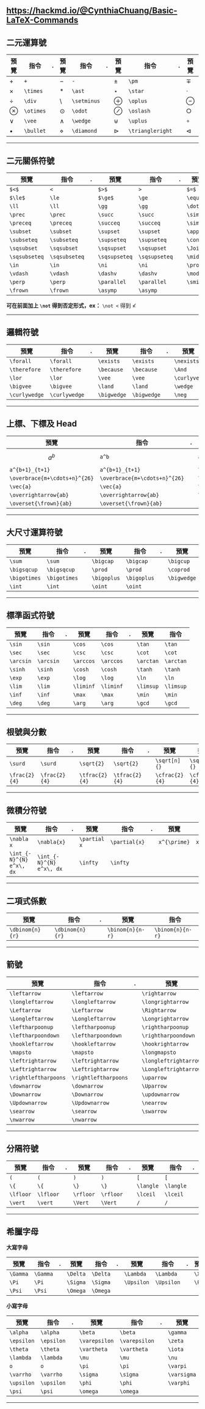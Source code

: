 https://hackmd.io/@CynthiaChuang/Basic-LaTeX-Commands
---

## 二元運算號

| 預覽        | 指令        | .   | 預覽          | 指令          | .   | 預覽               | 指令               | .   | 預覽              | 指令              |
| --------- | --------- | --- | ----------- | ----------- | --- | ---------------- | ---------------- | --- | --------------- | --------------- |
| $+$       | `+`       |     | $-$         | `-`         |     | $\pm$            | `\pm`            |     | $\mp$           | `\mp`           |
| $\times$  | `\times`  |     | $\ast$      | `\ast`      |     | $\star$          | `\star`          |     | $\cdot$         | `\cdot`         |
| $\div$    | `\div`    |     | $\setminus$ | `\setminus` |     | $\oplus$         | `\oplus`         |     | $\ominus$       | `\ominus`       |
| $\otimes$ | `\otimes` |     | $\odot$     | `\odot`     |     | $\oslash$        | `\oslash`        |     | $\bigcirc$      | `\bigcirc`      |
| $\vee$    | `\vee`    |     | $\wedge$    | `\wedge`    |     | $\uplus$         | `\uplus`         |     | $\circ$         | `\circ`         |
| $\bullet$ | `\bullet` |     | $\diamond$  | `\diamond`  |     | $\triangleright$ | `\triangleright` |     | $\triangleleft$ | `\triangleleft` |

---

## 二元關係符號

| 預覽 | 指令 | . | 預覽 | 指令 | . | 預覽 | 指令 |
|---|---|---|---|---|---|---|---|
| `$<$` | `<` |  | `$>$` | `>` |  | `$=$` | `=` |
| `$\le$` | `\le` |  | `$\ge$` | `\ge` |  | `\equiv` | `\equiv` |
| `\ll` | `\ll` |  | `\gg` | `\gg` |  | `\doteq` | `\doteq` |
| `\prec` | `\prec` |  | `\succ` | `\succ` |  | `\sim` | `\sim` |
| `\preceq` | `\preceq` |  | `\succeq` | `\succeq` |  | `\simeq` | `\simeq` |
| `\subset` | `\subset` |  | `\supset` | `\supset` |  | `\approx` | `\approx` |
| `\subseteq` | `\subseteq` |  | `\supseteq` | `\supseteq` |  | `\cong` | `\cong` |
| `\sqsubset` | `\sqsubset` |  | `\sqsupset` | `\sqsupset` |  | `\Join` | `\bowtie` |
| `\sqsubseteq` | `\sqsubseteq` |  | `\sqsupseteq` | `\sqsupseteq` |  | `\mid` | `\mid` |
| `\in` | `\in` |  | `\ni` | `\ni` |  | `\propto` | `\propto` |
| `\vdash` | `\vdash` |  | `\dashv` | `\dashv` |  | `\models` | `\models` |
| `\perp` | `\perp` |  | `\parallel` | `\parallel` |  | `\smile` | `\smile` |
| `\frown` | `\frown` |  | `\asymp` | `\asymp` |  |  |  |

**可在前面加上 `\not` 得到否定形式，ex：** ``\not <`` 得到 $\not <$  

---

## 邏輯符號

| 預覽 | 指令 | . | 預覽 | 指令 | . | 預覽 | 指令 |
|---|---|---|---|---|---|---|---|
| `\forall` | `\forall` |  | `\exists` | `\exists` |  | `\nexists` | `\nexists` |
| `\therefore` | `\therefore` |  | `\because` | `\because` |  | `\And` | `\And` |
| `\lor` | `\lor` |  | `\vee` | `\vee` |  | `\curlyvee` | `\curlyvee` |
| `\bigvee` | `\bigvee` |  | `\land` | `\land` |  | `\wedge` | `\wedge` |
| `\curlywedge` | `\curlywedge` |  | `\bigwedge` | `\bigwedge` |  | `\neg` | `\neg` |

---

## 上標、下標及 Head

| 預覽                            | 指令                            | .   | 預覽                             | 指令                             | .   | 預覽                | 指令                |
| ----------------------------- | ----------------------------- | --- | ------------------------------ | ------------------------------ | --- | ----------------- | ----------------- |
| $$a^b$$                       | `a^b`                         |     | `a_t`                          | `a_t`                          |     | `a^b_t`           | `a^b_t`           |
| `a^{b+1}_{t+1}`               | `a^{b+1}_{t+1}`               |     | `\overline{m+n}`               | `\overline{m+n}`               |     | `\underline{m+n}` | `\underline{m+n}` |
| `\overbrace{m+\cdots+n}^{26}` | `\overbrace{m+\cdots+n}^{26}` |     | `\underbrace{m+\cdots+n}_{26}` | `\underbrace{m+\cdots+n}_{26}` |     | `\bar{a}`         | `\bar{a}`         |
| `\vec{a}`                     | `\vec{a}`                     |     | `\hat{a}`                      | `\hat{a}`                      |     | `\dot{a}`         | `\dot{a}`         |
| `\overrightarrow{ab}`         | `\overrightarrow{ab}`         |     | `\overleftarrow{ab}`           | `\overleftarrow{ab}`           |     | `\widehat{abc}`   | `\widehat{abc}`   |
| `\overset{\frown}{ab}`        | `\overset{\frown}{ab}`        |     |                                |                                |     |                   |                   |

---

## 大尺寸運算符號

| 預覽           | 指令           | .   | 預覽          | 指令          | .   | 預覽          | 指令          | .   | 預覽          | 指令          |
| ------------ | ------------ | --- | ----------- | ----------- | --- | ----------- | ----------- | --- | ----------- | ----------- |
| `\sum`       | `\sum`       |     | `\bigcap`   | `\bigcap`   |     | `\bigcup`   | `\bigcup`   |     | `\biguplus` | `\biguplus` |
| `\bigsqcup`  | `\bigsqcup`  |     | `\prod`     | `\prod`     |     | `\coprod`   | `\coprod`   |     | `\bigodot`  | `\bigodot`  |
| `\bigotimes` | `\bigotimes` |     | `\bigoplus` | `\bigoplus` |     | `\bigwedge` | `\bigwedge` |     | `\bigvee`   | `\bigvee`   |
| `\int`       | `\int`       |     | `\oint`     | `\oint`     |     |             |             |     |             |             |

---

## 標準函式符號

| 預覽 | 指令 | . | 預覽 | 指令 | . | 預覽 | 指令 |
|---|---|---|---|---|---|---|---|
| `\sin` | `\sin` |  | `\cos` | `\cos` |  | `\tan` | `\tan` |
| `\sec` | `\sec` |  | `\csc` | `\csc` |  | `\cot` | `\cot` |
| `\arcsin` | `\arcsin` |  | `\arccos` | `\arccos` |  | `\arctan` | `\arctan` |
| `\sinh` | `\sinh` |  | `\cosh` | `\cosh` |  | `\tanh` | `\tanh` |
| `\exp` | `\exp` |  | `\log` | `\log` |  | `\ln` | `\ln` |
| `\lim` | `\lim` |  | `\liminf` | `\liminf` |  | `\limsup` | `\limsup` |
| `\inf` | `\inf` |  | `\max` | `\max` |  | `\min` | `\min` |
| `\deg` | `\deg` |  | `\arg` | `\arg` |  | `\gcd` | `\gcd` |

---

## 根號與分數

| 預覽 | 指令 | . | 預覽 | 指令 | . | 預覽 | 指令 | . | 預覽 | 指令 |
|---|---|---|---|---|---|---|---|---|---|---|
| `\surd` | `\surd` |  | `\sqrt{2}` | `\sqrt{2}` |  | `\sqrt[n]{}` | `\sqrt[n]{}` |  | `\sqrt[3]{2}` | `\sqrt[3]{2}` |
| `\frac{2}{4}` | `\frac{2}{4}` |  | `\tfrac{2}{4}` | `\tfrac{2}{4}` |  | `\cfrac{2}{4}` | `\cfrac{2}{4}` |  |  |  |

---

## 微積分符號

| 預覽 | 指令 | . | 預覽 | 指令 | . | 預覽 | 指令 |
|---|---|---|---|---|---|---|---|
| `\nabla x` | `\nabla{x}` |  | `\partial x` | `\partial{x}` |  | `x^{\prime}` | `x^{\prime}` |
| `\int_{-N}^{N} e^x\, dx` | `\int_{-N}^{N} e^x\, dx` |  | `\infty` | `\infty` |  |  |  |

---

## 二項式係數

| 預覽 | 指令 | . | 預覽 | 指令 |
|---|---|---|---|---|
| `\dbinom{n}{r}` | `\dbinom{n}{r}` |  | `\binom{n}{n-r}` | `\binom{n}{n-r}` |

---

## 箭號

| 預覽 | 指令 | . | 預覽 | 指令 |
|---|---|---|---|---|
| `\leftarrow` | `\leftarrow` |  | `\rightarrow` | `\rightarrow` |
| `\longleftarrow` | `\longleftarrow` |  | `\longrightarrow` | `\longrightarrow` |
| `\Leftarrow` | `\Leftarrow` |  | `\Rightarrow` | `\Rightarrow` |
| `\Longleftarrow` | `\Longleftarrow` |  | `\Longrightarrow` | `\Longrightarrow` |
| `\leftharpoonup` | `\leftharpoonup` |  | `\rightharpoonup` | `\rightharpoonup` |
| `\leftharpoondown` | `\leftharpoondown` |  | `\rightharpoondown` | `\rightharpoondown` |
| `\hookleftarrow` | `\hookleftarrow` |  | `\hookrightarrow` | `\hookrightarrow` |
| `\mapsto` | `\mapsto` |  | `\longmapsto` | `\longmapsto` |
| `\leftrightarrow` | `\leftrightarrow` |  | `\longleftrightarrow` | `\longleftrightarrow` |
| `\Leftrightarrow` | `\Leftrightarrow` |  | `\Longleftrightarrow` | `\Longleftrightarrow` |
| `\rightleftharpoons` | `\rightleftharpoons` |  | `\uparrow` | `\uparrow` |
| `\downarrow` | `\downarrow` |  | `\Uparrow` | `\Uparrow` |
| `\Downarrow` | `\Downarrow` |  | `\updownarrow` | `\updownarrow` |
| `\Updownarrow` | `\Updownarrow` |  | `\nearrow` | `\nearrow` |
| `\searrow` | `\searrow` |  | `\swarrow` | `\swarrow` |
| `\nwarrow` | `\nwarrow` |  |  |  |  

---

## 分隔符號

| 預覽 | 指令 | . | 預覽 | 指令 | . | 預覽 | 指令 | . | 預覽 | 指令 |
|---|---|---|---|---|---|---|---|---|---|---|
| `(` | `(` |  | `)` | `)` |  | `[` | `[` |  | `]` | `]` |
| `\{` | `\{` |  | `\}` | `\}` |  | `\langle` | `\langle` |  | `\rangle` | `\rangle` |
| `\lfloor` | `\lfloor` |  | `\rfloor` | `\rfloor` |  | `\lceil` | `\lceil` |  | `\rceil` | `\rceil` |
| `\vert` | `\vert` |  | `\Vert` | `\Vert` |  | `/` | `/` |  | `\backslash` | `\backslash` |

---

## 希臘字母

**大寫字母**

| 預覽 | 指令 | . | 預覽 | 指令 | . | 預覽 | 指令 | . | 預覽 | 指令 |
|---|---|---|---|---|---|---|---|---|---|---|
| `\Gamma` | `\Gamma` |  | `\Delta` | `\Delta` |  | `\Lambda` | `\Lambda` |  | `\Xi` | `\Xi` |
| `\Pi` | `\Pi` |  | `\Sigma` | `\Sigma` |  | `\Upsilon` | `\Upsilon` |  | `\Phi` | `\Phi` |
| `\Psi` | `\Psi` |  | `\Omega` | `\Omega` |  |  |  |  |  |  |

**小寫字母**

| 預覽 | 指令 | . | 預覽 | 指令 | . | 預覽 | 指令 | . | 預覽 | 指令 |
|---|---|---|---|---|---|---|---|---|---|---|
| `\alpha` | `\alpha` |  | `\beta` | `\beta` |  | `\gamma` | `\gamma` |  | `\delta` | `\delta` |
| `\epsilon` | `\epsilon` |  | `\varepsilon` | `\varepsilon` |  | `\zeta` | `\zeta` |  | `\eta` | `\eta` |
| `\theta` | `\theta` |  | `\vartheta` | `\vartheta` |  | `\iota` | `\iota` |  | `\kappa` | `\kappa` |
| `\lambda` | `\lambda` |  | `\mu` | `\mu` |  | `\nu` | `\nu` |  | `\xi` | `\xi` |
| `o` | `o` |  | `\pi` | `\pi` |  | `\varpi` | `\varpi` |  | `\rho` | `\rho` |
| `\varrho` | `\varrho` |  | `\sigma` | `\sigma` |  | `\varsigma` | `\varsigma` |  | `\tau` | `\tau` |
| `\upsilon` | `\upsilon` |  | `\phi` | `\phi` |  | `\varphi` | `\varphi` |  | `\chi` | `\chi` |
| `\psi` | `\psi` |  | `\omega` | `\omega` |  |  |  |  |  |  |

---


